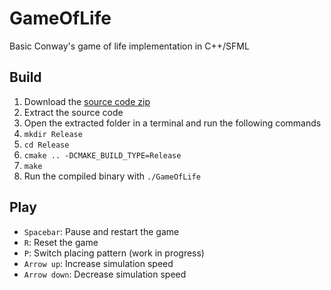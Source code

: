 # GameOfLife

Basic Conway's game of life implementation in C++/SFML

## Build
1. Download the [source code zip](https://github.com/Belluxx/GameOfLife/archive/refs/heads/main.zip)
2. Extract the source code
3. Open the extracted folder in a terminal and run the following commands
4. `mkdir Release`
5. `cd Release`
6. `cmake .. -DCMAKE_BUILD_TYPE=Release`
7. `make`
8. Run the compiled binary with `./GameOfLife`

## Play
* `Spacebar`: Pause and restart the game
* `R`: Reset the game
* `P`: Switch placing pattern (work in progress)
* `Arrow up`: Increase simulation speed
* `Arrow down`: Decrease simulation speed
